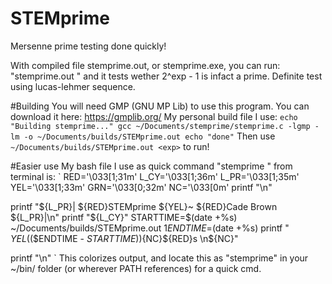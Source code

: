 # STEMprime
Mersenne prime testing done quickly! 

With compiled file stemprime.out, or stemprime.exe, you can run:
"stemprime.out <exp>"
and it tests wether 2^exp - 1 is infact a prime. Definite test using lucas-lehmer sequence.

#Building
You will need GMP (GNU MP Lib) to use this program. You can download it here: https://gmplib.org/
My personal build file I use:
`echo "Building stemprime..."
gcc ~/Documents/stemprime/stemprime.c -lgmp -lm -o ~/Documents/builds/STEMprime.out
echo "done"`
Then use `~/Documents/builds/STEMprime.out <exp>` to run!

#Easier use
My bash file I use as quick command "stemprime <x>" from terminal is:
`
RED='\033[1;31m'
L_CY='\033[1;36m'
L_PR='\033[1;35m'
YEL='\033[1;33m'
GRN='\033[0;32m'
NC='\033[0m'
printf "\n"

printf  "${L_PR}|             ${RED}STEMprime  ${YEL}~  ${RED}Cade Brown            ${L_PR}|\n"
printf "${L_CY}"
STARTTIME=$(date +%s)
~/Documents/builds/STEMprime.out $1
ENDTIME=$(date +%s)
printf "                       ${YEL}$(($ENDTIME - $STARTTIME))${NC}${RED}s                       \n${NC}"

printf "\n"
`
This colorizes output, and locate this as "stemprime" in your ~/bin/ folder (or wherever PATH references) for a quick cmd.

